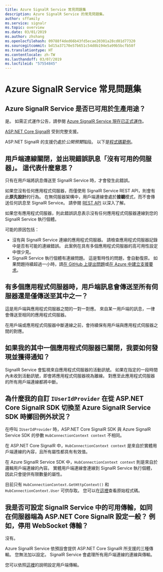 ```yaml
---
title: Azure SignalR Service 常見問題集
description: Azure SignalR Service 的常見問題集。
author: sffamily
ms.service: signalr
ms.topic: overview
ms.date: 03/01/2019
ms.author: zhshang
ms.openlocfilehash: 09788f4ded66b43fd5ecae20301a28cd01d77320
ms.sourcegitcommit: bd15a37170e57b651c54d8b194e5a99b5bcfb58f
ms.translationtype: HT
ms.contentlocale: zh-TW
ms.lasthandoff: 03/07/2019
ms.locfileid: "57554845"
---
```

# <a name="azure-signalr-service-faq"></a>Azure SignalR Service 常見問題集

## <a name="is-azure-signalr-service-ready-for-production-use"></a>Azure SignalR Service 是否已可用於生產用途？

是。
如需正式運作公告，請參閱 [Azure SignalR Service 現在已正式運作](https://azure.microsoft.com/en-us/blog/azure-signalr-service-now-generally-available/)。 

[ASP.NET Core SignalR](https://docs.microsoft.com/aspnet/core/signalr/introduction) 受到完整支援。

ASP.NET SignalR 的支援仍處於*公開預覽*階段。 以下是[程式碼範例](https://github.com/aspnet/AzureSignalR-samples/tree/master/aspnet-samples/ChatRoom)。

## <a name="the-client-connection-closes-with-the-error-message-no-server-available-what-does-it-mean"></a>用戶端連線關閉，並出現錯誤訊息「沒有可用的伺服器」。 這代表什麼意思？

只有在用戶端將訊息傳送至 SignalR Service 時，才會發生此錯誤。

如果您沒有任何應用程式伺服器，而僅使用 SignalR Service REST API，則會有此**原先設計**的行為。
在無伺服器架構中，用戶端連線會處於**接聽**模式，而不會傳送任何訊息至 SignalR Service。
請參閱 [REST API](./signalr-quickstart-rest-api.md) 以深入了解。

如果您有應用程式伺服器，則此錯誤訊息表示沒有任何應用程式伺服器連線到您的 SignalR Service 執行個體。

可能的原因包括：
- 沒有與 SignalR Service 連線的應用程式伺服器。 請檢查應用程式伺服器記錄中是否有可能的連線錯誤。 此案例在具有多個應用程式伺服器的高可用性設定中很少見。
- SignalR Service 執行個體有連線問題。 這是暫時性的問題，會自動復原。
如果問題持續超過一小時，請[在 GitHub 上提出問題](https://github.com/Azure/azure-signalr/issues/new)或[在 Azure 中建立支援要求](https://docs.microsoft.com/azure/azure-supportability/how-to-create-azure-support-request)。

## <a name="when-there-are-multiple-application-servers-are-client-messages-sent-to-all-servers-or-just-one-of-them"></a>有多個應用程式伺服器時，用戶端訊息會傳送至所有伺服器還是僅傳送至其中之一？

這是用戶端與應用程式伺服器之間的一對一對應。 來自某一用戶端的訊息，一律會傳送至相同的應用程式伺服器。

在用戶端或應用程式伺服器中斷連線之前，會持續保有用戶端與應用程式伺服器之間的對應。

## <a name="if-one-of-my-application-servers-is-down-how-can-i-find-it-and-get-notified"></a>如果我的其中一個應用程式伺服器已關閉，我要如何發現並獲得通知？

SignalR Service 會監視來自應用程式伺服器的活動訊號。
如果在指定的一段時間內未收到活動訊號，即會將應用程式伺服器視為離線。 對應至此應用程式伺服器的所有用戶端連線都將中斷。

## <a name="why-does-my-custom-iuseridprovider-throw-exception-when-switching-from-aspnet-core-signalr--sdk-to-azure-signalr-service-sdk"></a>為什麼我的自訂 `IUserIdProvider` 在從 ASP.NET Core SignalR SDK 切換至 Azure SignalR Service SDK 時擲回例外狀況？

在呼叫 `IUserIdProvider` 時，ASP.NET Core SignalR SDK 與 Azure SignalR Service SDK 的參數 `HubConnectionContext context` 不相同。

在 ASP.NET Core SignalR 中，`HubConnectionContext context` 是來自於實體用戶端連線的內容，且所有屬性都具有有效值。

在 Azure SignalR Service SDK 中，`HubConnectionContext context` 則是來自於邏輯用戶端連線的內容。 實體用戶端連線會連線到 SignalR Service 執行個體，因此只會提供有限數量的屬性。

目前只有 `HubConnectionContext.GetHttpContext()` 和 `HubConnectionContext.User` 可供存取。
您可以在[這裡](https://github.com/Azure/azure-signalr/blob/kevinzha/faq/src/Microsoft.Azure.SignalR/ServiceHubConnectionContext.cs)查看原始程式碼。

## <a name="can-i-configure-the-transports-available-in-signalr-service-as-configuring-it-on-server-side-with-aspnet-core-signalr-for-example-disable-websocket-transport"></a>我是否可設定 SignalR Service 中的可用傳輸，如同在伺服器端為 ASP.NET Core SignalR 設定一般？ 例如，停用 WebSocket 傳輸？

沒有。

Azure SignalR Service 依預設會提供 ASP.NET Core SignalR 所支援的三種傳輸。 您無法加以設定。 SignalR Service 會處理所有用戶端連線的連線與傳輸。

您可以依照[這裡](https://docs.microsoft.com/aspnet/core/signalr/configuration?view=aspnetcore-2.1#configure-allowed-transports)的說明設定用戶端傳輸。
